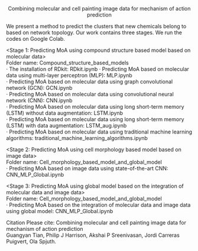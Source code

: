 <p align="center">
Combining molecular and cell painting image data for mechanism of action prediction 
</p>

We present a method to predict the clusters that new chemicals belong to based on network topology. Our work contains three stages. We run the codes on Google Colab.  

<Stage 1: Predicting MoA using compound structure based model based on molecular data>   
Folder name: Compound_structure_based_models     
· The installation of RDkit: RDkit.ipynb
· Predicting MoA based on molecular data using multi-layer perceptron (MLP): MLP.ipynb   
· Predicting MoA based on molecular data using graph convolutional network (GCN): GCN.ipynb   
· Predicting MoA based on molecular data using convolutional neural network (CNN): CNN.ipynb   
· Predicting MoA based on molecular data using long short-term memory (LSTM) without data augmentation: LSTM.ipynb   
· Predicting MoA based on molecular data using long short-term memory (LSTM) with data augmentation: LSTM_aug.ipynb   
· Predicting MoA based on molecular data using traditional machine learning algorithms: traditional_machine_learning_algorithms.ipynb   

<Stage 2: Predicting MoA using cell morphology based model based on image data>   
Folder name: Cell_morphology_based_model_and_global_model    
· Predicting MoA based on image data using state-of-the-art CNN: CNN_MLP_Global.ipynb  

<Stage 3: Predicting MoA using global model based on the integration of molecular data and image data>  
Folder name: Cell_morphology_based_model_and_global_model     
· Predicting MoA based on the integration of molecular data and image data using global model: CNN_MLP_Global.ipynb    

Citation
Please cite:
Combining molecular and cell painting image data for mechanism of action prediction          
Guangyan Tian, Philip J Harrison, Akshai P Sreenivasan, Jordi Carreras Puigvert, Ola Spjuth.
